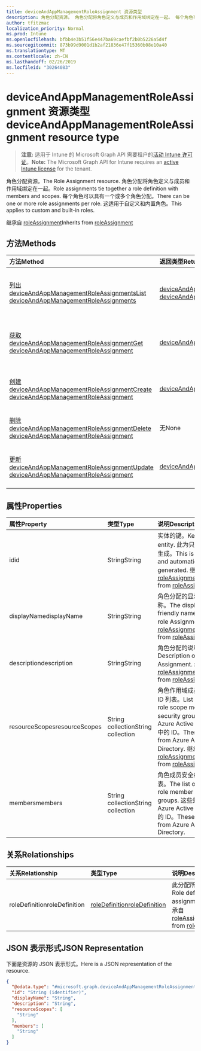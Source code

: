 ```yaml
---
title: deviceAndAppManagementRoleAssignment 资源类型
description: 角色分配资源。 角色分配将角色定义与成员和作用域绑定在一起。 每个角色可以具有一个或多个角色分配。 这适用于自定义和内置角色。
author: tfitzmac
localization_priority: Normal
ms.prod: Intune
ms.openlocfilehash: bfbb4e3b51f56e447ba69caefbf2b0b5226a5d4f
ms.sourcegitcommit: 873b99d9001d1b2af21836e47f15360b08e10a40
ms.translationtype: MT
ms.contentlocale: zh-CN
ms.lasthandoff: 02/26/2019
ms.locfileid: "30264083"
---
```

# <a name="deviceandappmanagementroleassignment-resource-type"></a><span data-ttu-id="e3167-106">deviceAndAppManagementRoleAssignment 资源类型</span><span class="sxs-lookup"><span data-stu-id="e3167-106">deviceAndAppManagementRoleAssignment resource type</span></span>

> <span data-ttu-id="e3167-107">**注意:** 适用于 Intune 的 Microsoft Graph API 需要租户的[活动 Intune 许可证](https://go.microsoft.com/fwlink/?linkid=839381)。</span><span class="sxs-lookup"><span data-stu-id="e3167-107">**Note:** The Microsoft Graph API for Intune requires an [active Intune license](https://go.microsoft.com/fwlink/?linkid=839381) for the tenant.</span></span>

<span data-ttu-id="e3167-108">角色分配资源。</span><span class="sxs-lookup"><span data-stu-id="e3167-108">The Role Assignment resource.</span></span> <span data-ttu-id="e3167-109">角色分配将角色定义与成员和作用域绑定在一起。</span><span class="sxs-lookup"><span data-stu-id="e3167-109">Role assignments tie together a role definition with members and scopes.</span></span> <span data-ttu-id="e3167-110">每个角色可以具有一个或多个角色分配。</span><span class="sxs-lookup"><span data-stu-id="e3167-110">There can be one or more role assignments per role.</span></span> <span data-ttu-id="e3167-111">这适用于自定义和内置角色。</span><span class="sxs-lookup"><span data-stu-id="e3167-111">This applies to custom and built-in roles.</span></span>


<span data-ttu-id="e3167-112">继承自 [roleAssignment](../resources/intune-rbac-roleassignment.md)</span><span class="sxs-lookup"><span data-stu-id="e3167-112">Inherits from [roleAssignment](../resources/intune-rbac-roleassignment.md)</span></span>

## <a name="methods"></a><span data-ttu-id="e3167-113">方法</span><span class="sxs-lookup"><span data-stu-id="e3167-113">Methods</span></span>
|<span data-ttu-id="e3167-114">方法</span><span class="sxs-lookup"><span data-stu-id="e3167-114">Method</span></span>|<span data-ttu-id="e3167-115">返回类型</span><span class="sxs-lookup"><span data-stu-id="e3167-115">Return Type</span></span>|<span data-ttu-id="e3167-116">说明</span><span class="sxs-lookup"><span data-stu-id="e3167-116">Description</span></span>|
|:---|:---|:---|
|[<span data-ttu-id="e3167-117">列出 deviceAndAppManagementRoleAssignments</span><span class="sxs-lookup"><span data-stu-id="e3167-117">List deviceAndAppManagementRoleAssignments</span></span>](../api/intune-rbac-deviceandappmanagementroleassignment-list.md)|<span data-ttu-id="e3167-118">[deviceAndAppManagementRoleAssignment](../resources/intune-rbac-deviceandappmanagementroleassignment.md) 集合</span><span class="sxs-lookup"><span data-stu-id="e3167-118">[deviceAndAppManagementRoleAssignment](../resources/intune-rbac-deviceandappmanagementroleassignment.md) collection</span></span>|<span data-ttu-id="e3167-119">列出 [deviceAndAppManagementRoleAssignment](../resources/intune-rbac-deviceandappmanagementroleassignment.md) 对象的属性和关系。</span><span class="sxs-lookup"><span data-stu-id="e3167-119">List properties and relationships of the [deviceAndAppManagementRoleAssignment](../resources/intune-rbac-deviceandappmanagementroleassignment.md) objects.</span></span>|
|[<span data-ttu-id="e3167-120">获取 deviceAndAppManagementRoleAssignment</span><span class="sxs-lookup"><span data-stu-id="e3167-120">Get deviceAndAppManagementRoleAssignment</span></span>](../api/intune-rbac-deviceandappmanagementroleassignment-get.md)|[<span data-ttu-id="e3167-121">deviceAndAppManagementRoleAssignment</span><span class="sxs-lookup"><span data-stu-id="e3167-121">deviceAndAppManagementRoleAssignment</span></span>](../resources/intune-rbac-deviceandappmanagementroleassignment.md)|<span data-ttu-id="e3167-122">读取 [deviceAndAppManagementRoleAssignment](../resources/intune-rbac-deviceandappmanagementroleassignment.md) 对象的属性和关系。</span><span class="sxs-lookup"><span data-stu-id="e3167-122">Read properties and relationships of the [deviceAndAppManagementRoleAssignment](../resources/intune-rbac-deviceandappmanagementroleassignment.md) object.</span></span>|
|[<span data-ttu-id="e3167-123">创建 deviceAndAppManagementRoleAssignment</span><span class="sxs-lookup"><span data-stu-id="e3167-123">Create deviceAndAppManagementRoleAssignment</span></span>](../api/intune-rbac-deviceandappmanagementroleassignment-create.md)|[<span data-ttu-id="e3167-124">deviceAndAppManagementRoleAssignment</span><span class="sxs-lookup"><span data-stu-id="e3167-124">deviceAndAppManagementRoleAssignment</span></span>](../resources/intune-rbac-deviceandappmanagementroleassignment.md)|<span data-ttu-id="e3167-125">创建新的 [deviceAndAppManagementRoleAssignment](../resources/intune-rbac-deviceandappmanagementroleassignment.md) 对象。</span><span class="sxs-lookup"><span data-stu-id="e3167-125">Create a new [deviceAndAppManagementRoleAssignment](../resources/intune-rbac-deviceandappmanagementroleassignment.md) object.</span></span>|
|[<span data-ttu-id="e3167-126">删除 deviceAndAppManagementRoleAssignment</span><span class="sxs-lookup"><span data-stu-id="e3167-126">Delete deviceAndAppManagementRoleAssignment</span></span>](../api/intune-rbac-deviceandappmanagementroleassignment-delete.md)|<span data-ttu-id="e3167-127">无</span><span class="sxs-lookup"><span data-stu-id="e3167-127">None</span></span>|<span data-ttu-id="e3167-128">删除 [deviceAndAppManagementRoleAssignment](../resources/intune-rbac-deviceandappmanagementroleassignment.md)。</span><span class="sxs-lookup"><span data-stu-id="e3167-128">Deletes a [deviceAndAppManagementRoleAssignment](../resources/intune-rbac-deviceandappmanagementroleassignment.md).</span></span>|
|[<span data-ttu-id="e3167-129">更新 deviceAndAppManagementRoleAssignment</span><span class="sxs-lookup"><span data-stu-id="e3167-129">Update deviceAndAppManagementRoleAssignment</span></span>](../api/intune-rbac-deviceandappmanagementroleassignment-update.md)|[<span data-ttu-id="e3167-130">deviceAndAppManagementRoleAssignment</span><span class="sxs-lookup"><span data-stu-id="e3167-130">deviceAndAppManagementRoleAssignment</span></span>](../resources/intune-rbac-deviceandappmanagementroleassignment.md)|<span data-ttu-id="e3167-131">更新 [deviceAndAppManagementRoleAssignment](../resources/intune-rbac-deviceandappmanagementroleassignment.md) 对象的属性。</span><span class="sxs-lookup"><span data-stu-id="e3167-131">Update the properties of a [deviceAndAppManagementRoleAssignment](../resources/intune-rbac-deviceandappmanagementroleassignment.md) object.</span></span>|

## <a name="properties"></a><span data-ttu-id="e3167-132">属性</span><span class="sxs-lookup"><span data-stu-id="e3167-132">Properties</span></span>
|<span data-ttu-id="e3167-133">属性</span><span class="sxs-lookup"><span data-stu-id="e3167-133">Property</span></span>|<span data-ttu-id="e3167-134">类型</span><span class="sxs-lookup"><span data-stu-id="e3167-134">Type</span></span>|<span data-ttu-id="e3167-135">说明</span><span class="sxs-lookup"><span data-stu-id="e3167-135">Description</span></span>|
|:---|:---|:---|
|<span data-ttu-id="e3167-136">id</span><span class="sxs-lookup"><span data-stu-id="e3167-136">id</span></span>|<span data-ttu-id="e3167-137">String</span><span class="sxs-lookup"><span data-stu-id="e3167-137">String</span></span>|<span data-ttu-id="e3167-138">实体的键。</span><span class="sxs-lookup"><span data-stu-id="e3167-138">Key of the entity.</span></span> <span data-ttu-id="e3167-139">此为只读，且自动生成。</span><span class="sxs-lookup"><span data-stu-id="e3167-139">This is read-only and automatically generated.</span></span> <span data-ttu-id="e3167-140">继承自 [roleAssignment](../resources/intune-rbac-roleassignment.md)</span><span class="sxs-lookup"><span data-stu-id="e3167-140">Inherited from [roleAssignment](../resources/intune-rbac-roleassignment.md)</span></span>|
|<span data-ttu-id="e3167-141">displayName</span><span class="sxs-lookup"><span data-stu-id="e3167-141">displayName</span></span>|<span data-ttu-id="e3167-142">String</span><span class="sxs-lookup"><span data-stu-id="e3167-142">String</span></span>|<span data-ttu-id="e3167-143">角色分配的显示或友好名称。</span><span class="sxs-lookup"><span data-stu-id="e3167-143">The display or friendly name of the role Assignment.</span></span> <span data-ttu-id="e3167-144">继承自 [roleAssignment](../resources/intune-rbac-roleassignment.md)</span><span class="sxs-lookup"><span data-stu-id="e3167-144">Inherited from [roleAssignment](../resources/intune-rbac-roleassignment.md)</span></span>|
|<span data-ttu-id="e3167-145">description</span><span class="sxs-lookup"><span data-stu-id="e3167-145">description</span></span>|<span data-ttu-id="e3167-146">String</span><span class="sxs-lookup"><span data-stu-id="e3167-146">String</span></span>|<span data-ttu-id="e3167-147">角色分配的说明。</span><span class="sxs-lookup"><span data-stu-id="e3167-147">Description of the Role Assignment.</span></span> <span data-ttu-id="e3167-148">继承自 [roleAssignment](../resources/intune-rbac-roleassignment.md)</span><span class="sxs-lookup"><span data-stu-id="e3167-148">Inherited from [roleAssignment](../resources/intune-rbac-roleassignment.md)</span></span>|
|<span data-ttu-id="e3167-149">resourceScopes</span><span class="sxs-lookup"><span data-stu-id="e3167-149">resourceScopes</span></span>|<span data-ttu-id="e3167-150">String collection</span><span class="sxs-lookup"><span data-stu-id="e3167-150">String collection</span></span>|<span data-ttu-id="e3167-151">角色作用域成员安全组的 ID 列表。</span><span class="sxs-lookup"><span data-stu-id="e3167-151">List of ids of role scope member security groups.</span></span>  <span data-ttu-id="e3167-152">这些是 Azure Active Directory 中的 ID。</span><span class="sxs-lookup"><span data-stu-id="e3167-152">These are IDs from Azure Active Directory.</span></span> <span data-ttu-id="e3167-153">继承自 [roleAssignment](../resources/intune-rbac-roleassignment.md)</span><span class="sxs-lookup"><span data-stu-id="e3167-153">Inherited from [roleAssignment](../resources/intune-rbac-roleassignment.md)</span></span>|
|<span data-ttu-id="e3167-154">members</span><span class="sxs-lookup"><span data-stu-id="e3167-154">members</span></span>|<span data-ttu-id="e3167-155">String collection</span><span class="sxs-lookup"><span data-stu-id="e3167-155">String collection</span></span>|<span data-ttu-id="e3167-156">角色成员安全组的 ID 列表。</span><span class="sxs-lookup"><span data-stu-id="e3167-156">The list of ids of role member security groups.</span></span> <span data-ttu-id="e3167-157">这些是来自 Azure Active Directory 的 ID。</span><span class="sxs-lookup"><span data-stu-id="e3167-157">These are IDs from Azure Active Directory.</span></span>|

## <a name="relationships"></a><span data-ttu-id="e3167-158">关系</span><span class="sxs-lookup"><span data-stu-id="e3167-158">Relationships</span></span>
|<span data-ttu-id="e3167-159">关系</span><span class="sxs-lookup"><span data-stu-id="e3167-159">Relationship</span></span>|<span data-ttu-id="e3167-160">类型</span><span class="sxs-lookup"><span data-stu-id="e3167-160">Type</span></span>|<span data-ttu-id="e3167-161">说明</span><span class="sxs-lookup"><span data-stu-id="e3167-161">Description</span></span>|
|:---|:---|:---|
|<span data-ttu-id="e3167-162">roleDefinition</span><span class="sxs-lookup"><span data-stu-id="e3167-162">roleDefinition</span></span>|[<span data-ttu-id="e3167-163">roleDefinition</span><span class="sxs-lookup"><span data-stu-id="e3167-163">roleDefinition</span></span>](../resources/intune-rbac-roledefinition.md)|<span data-ttu-id="e3167-164">此分配所属的角色定义。</span><span class="sxs-lookup"><span data-stu-id="e3167-164">Role definition this assignment is part of.</span></span> <span data-ttu-id="e3167-165">继承自 [roleAssignment](../resources/intune-rbac-roleassignment.md)</span><span class="sxs-lookup"><span data-stu-id="e3167-165">Inherited from [roleAssignment](../resources/intune-rbac-roleassignment.md)</span></span>|

## <a name="json-representation"></a><span data-ttu-id="e3167-166">JSON 表示形式</span><span class="sxs-lookup"><span data-stu-id="e3167-166">JSON Representation</span></span>
<span data-ttu-id="e3167-167">下面是资源的 JSON 表示形式。</span><span class="sxs-lookup"><span data-stu-id="e3167-167">Here is a JSON representation of the resource.</span></span>
<!-- {
  "blockType": "resource",
  "keyProperty": "id",
  "@odata.type": "microsoft.graph.deviceAndAppManagementRoleAssignment"
}
-->
``` json
{
  "@odata.type": "#microsoft.graph.deviceAndAppManagementRoleAssignment",
  "id": "String (identifier)",
  "displayName": "String",
  "description": "String",
  "resourceScopes": [
    "String"
  ],
  "members": [
    "String"
  ]
}
```



